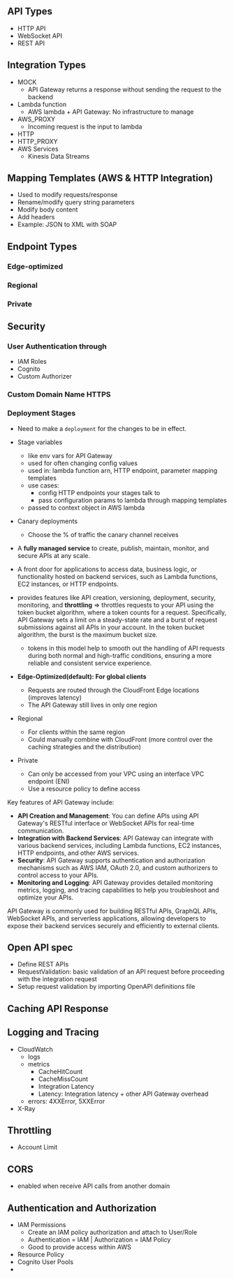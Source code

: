 ## API Types
- HTTP API
- WebSocket API
- REST API
## Integration Types
- MOCK
	- API Gateway returns a response without sending the request to the backend
- Lambda function
	- AWS lambda + API Gateway: No infrastructure to manage
- AWS_PROXY
	- Incoming request is the input to lambda
- HTTP
- HTTP_PROXY
- AWS Services
	- Kinesis Data Streams

## Mapping Templates (AWS & HTTP Integration)
- Used to modify requests/response
- Rename/modify query string parameters
- Modify body content
- Add headers
- Example: JSON to XML with SOAP

## Endpoint Types
### Edge-optimized

### Regional

### Private


## Security

### User Authentication through
- IAM Roles
- Cognito
- Custom Authorizer
### Custom Domain Name HTTPS


### Deployment Stages
- Need to make a `deployment` for the changes to be in effect.
- Stage variables
	- like env vars for API Gateway
	- used for often changing config values
	- used in: lambda function arn, HTTP endpoint, parameter mapping templates
	- use cases: 
		- config HTTP endpoints your stages talk to
		- pass configuration params to lambda through mapping templates
	- passed to context object in AWS lambda

- Canary deployments
	- Choose the % of traffic the canary channel receives


- A **fully managed service** to create, publish, maintain, monitor, and secure APIs at any scale. 
- A front door for applications to access data, business logic, or functionality hosted on backend services, such as Lambda functions, EC2 instances, or HTTP endpoints. 
- provides features like API creation, versioning, deployment, security, monitoring, and **throttling** => throttles requests to your API using the token bucket algorithm, where a token counts for a request. Specifically, API Gateway sets a limit on a steady-state rate and a burst of request submissions against all APIs in your account. In the token bucket algorithm, the burst is the maximum bucket size. 
	- tokens in this model help to smooth out the handling of API requests during both normal and high-traffic conditions, ensuring a more reliable and consistent service experience.

- **Edge-Optimized(default): For global clients**
	- Requests are routed through the CloudFront Edge locations (improves latency)
	- The API Gateway still lives in only one region
- Regional
	- For clients within the same region
	- Could manually combine with CloudFront (more control over the caching strategies and the distribution)
- Private
	- Can only be accessed from your VPC using an interface VPC endpoint (ENI)
	- Use a resource policy to define access

Key features of API Gateway include:
- **API Creation and Management**: You can define APIs using API Gateway's RESTful interface or WebSocket APIs for real-time communication.
- **Integration with Backend Services**: API Gateway can integrate with various backend services, including Lambda functions, EC2 instances, HTTP endpoints, and other AWS services.
- **Security**: API Gateway supports authentication and authorization mechanisms such as AWS IAM, OAuth 2.0, and custom authorizers to control access to your APIs.
- **Monitoring and Logging**: API Gateway provides detailed monitoring metrics, logging, and tracing capabilities to help you troubleshoot and optimize your APIs.

API Gateway is commonly used for building RESTful APIs, GraphQL APIs, WebSocket APIs, and serverless applications, allowing developers to expose their backend services securely and efficiently to external clients.

## Open API spec
- Define REST APIs
- RequestValidation: basic validation of an API request before proceeding with the integration request
- Setup request validation by importing OpenAPI definitions file

## Caching API Response

## Logging and Tracing
- CloudWatch
	- logs
	- metrics
		- CacheHitCount
		- CacheMissCount
		- Integration Latency
		- Latency: Integration latency + other API Gateway overhead
	- errors: 4XXError, 5XXError
- X-Ray

## Throttling
- Account Limit

## CORS
- enabled when receive API calls from another domain

## Authentication and Authorization
- IAM Permissions
	- Create an IAM policy authorization and attach to User/Role
	- Authentication = IAM | Authorization = IAM Policy
	- Good to provide access within AWS
- Resource Policy
- Cognito User Pools
- 